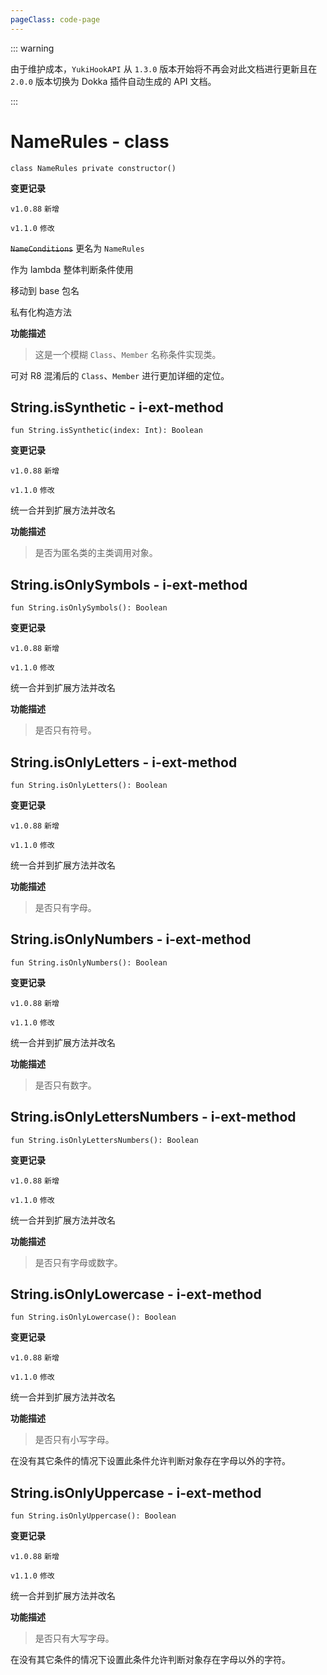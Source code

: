 ```yaml
---
pageClass: code-page
---
```


::: warning

由于维护成本，`YukiHookAPI` 从 `1.3.0` 版本开始将不再会对此文档进行更新且在 `2.0.0` 版本切换为 Dokka 插件自动生成的 API 文档。

:::

# NameRules <span class="symbol">- class</span>

```kotlin:no-line-numbers
class NameRules private constructor()
```

**变更记录**

`v1.0.88` `新增`

`v1.1.0` `修改`

~~`NameConditions`~~ 更名为 `NameRules`

作为 lambda 整体判断条件使用

移动到 base 包名

私有化构造方法

**功能描述**

> 这是一个模糊 `Class`、`Member` 名称条件实现类。

可对 R8 混淆后的 `Class`、`Member` 进行更加详细的定位。

## String.isSynthetic <span class="symbol">- i-ext-method</span>

```kotlin:no-line-numbers
fun String.isSynthetic(index: Int): Boolean
```

**变更记录**

`v1.0.88` `新增`

`v1.1.0` `修改`

统一合并到扩展方法并改名

**功能描述**

> 是否为匿名类的主类调用对象。

## String.isOnlySymbols <span class="symbol">- i-ext-method</span>

```kotlin:no-line-numbers
fun String.isOnlySymbols(): Boolean
```

**变更记录**

`v1.0.88` `新增`

`v1.1.0` `修改`

统一合并到扩展方法并改名

**功能描述**

> 是否只有符号。

## String.isOnlyLetters <span class="symbol">- i-ext-method</span>

```kotlin:no-line-numbers
fun String.isOnlyLetters(): Boolean
```

**变更记录**

`v1.0.88` `新增`

`v1.1.0` `修改`

统一合并到扩展方法并改名

**功能描述**

> 是否只有字母。

## String.isOnlyNumbers <span class="symbol">- i-ext-method</span>

```kotlin:no-line-numbers
fun String.isOnlyNumbers(): Boolean
```

**变更记录**

`v1.0.88` `新增`

`v1.1.0` `修改`

统一合并到扩展方法并改名

**功能描述**

> 是否只有数字。

## String.isOnlyLettersNumbers <span class="symbol">- i-ext-method</span>

```kotlin:no-line-numbers
fun String.isOnlyLettersNumbers(): Boolean
```

**变更记录**

`v1.0.88` `新增`

`v1.1.0` `修改`

统一合并到扩展方法并改名

**功能描述**

> 是否只有字母或数字。

## String.isOnlyLowercase <span class="symbol">- i-ext-method</span>

```kotlin:no-line-numbers
fun String.isOnlyLowercase(): Boolean
```

**变更记录**

`v1.0.88` `新增`

`v1.1.0` `修改`

统一合并到扩展方法并改名

**功能描述**

> 是否只有小写字母。

在没有其它条件的情况下设置此条件允许判断对象存在字母以外的字符。

## String.isOnlyUppercase <span class="symbol">- i-ext-method</span>

```kotlin:no-line-numbers
fun String.isOnlyUppercase(): Boolean
```

**变更记录**

`v1.0.88` `新增`

`v1.1.0` `修改`

统一合并到扩展方法并改名

**功能描述**

> 是否只有大写字母。

在没有其它条件的情况下设置此条件允许判断对象存在字母以外的字符。